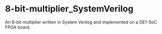 # 8-bit-multiplier_SystemVerilog
An 8-bit multiplier written in System Verilog and implemented on a DE1-SoC FPGA board.
